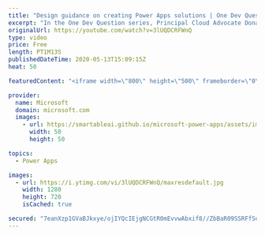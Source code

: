 ```yaml
---
title: "Design guidance on creating Power Apps solutions | One Dev Question: Dona Sarkar"
excerpt: "In the One Dev Question series, Principal Cloud Advocate Dona Sarkar gives some advice on creating Power App solutions.   For more information, visit: https://docs.microsoft.com/powerapps/maker/canvas-apps/get-started-test-drive/?WT.mc_id=onedevquestion-c9-donasa   Try Azure for free: https://aka.ms/TryAzure7"
originalUrl: https://youtube.com/watch?v=3lUQDCRFWnQ
type: video
price: Free
length: PT1M13S
publishedDateTime: 2020-05-13T15:09:15Z
heat: 50

featuredContent: "<iframe width=\"800\" height=\"500\" frameborder=\"0\" src=\"https://www.youtube.com/embed/3lUQDCRFWnQ\" allow=\"accelerometer; autoplay; encrypted-media; gyroscope; picture-in-picture\" allowfullscreen></iframe>"

provider:
  name: Microsoft
  domain: microsoft.com
  images:
    - url: https://smartableai.github.io/microsoft-power-apps/assets/images/organizations/microsoft.com-50x50.jpg
      width: 50
      height: 50

topics:
  - Power Apps

images:
  - url: https://i.ytimg.com/vi/3lUQDCRFWnQ/maxresdefault.jpg
    width: 1280
    height: 720
    isCached: true

secured: "7eanXzp1GVaBJkxye/ojIYQcIEjgNCGtR0mEvvwAbxif8//ZbBaR09SSRFfSoFutc9wBIx0yvJbQlp/j69uxSA4yVgaSXkFYU9Jbnw4wDWXu0e5Eil0jBU3fxniMPaBOErrsawaxORr4TcSM0tRHMHnktqPbTIGHNUmUtVwn/j3z3mLy6Ic48c/t2YLjKSF0x+JE8Src5UyapnanAyv7PU0NmsEGT1jGqloAPdD4zmkZc968z1PIsLX0i35mXzl7e5YPv6ibT6ZSgUGcL97DVX+VIhxfOilm2dNIw/VjB7ddqErcU9N57vDcdbEY9nKkPnK7j08IRA+LTUJTz8vRUmD2TyFim84PsjCgDsaHiKirW/4EGpEJU+Is5msW2Pob+vM0N65C7duyeZwV78MOzoAqo3qbZpkYqB88GYXXVsU=;/ch+EGYbdRWcP1SD/NVBCA=="
---
```


